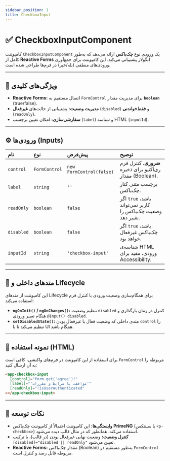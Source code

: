 ```yaml
---
sidebar_position: 1
title: CheckboxInput
---
```



# ✅ CheckboxInputComponent
کامپوننت `CheckboxInputComponent` یک ورودی نوع **چک‌باکس** ارائه می‌دهد که به‌طور کامل از **Reactive Forms** انگولار پشتیبانی می‌کند. این کامپوننت برای جمع‌آوری ورودی‌های منطقی (بله/خیر) در فرم‌ها طراحی شده است.

-----

## 📘 ویژگی‌های کلیدی

  * **Reactive Forms:** اتصال مستقیم به `FormControl` برای مدیریت مقدار **`boolean`** (true/false).
  * **مدیریت وضعیت:** پشتیبانی از حالت‌های **غیرفعال** (`disabled`) و **فقط‌خواندنی** (`readOnly`).
  * **سفارشی‌سازی:** امکان تعیین برچسب (`label`) و شناسه HTML (`inputId`).

-----

## ⚙️ ورودی‌ها (Inputs)

| نام | نوع | پیش‌فرض | توضیح |
| :--- | :--- | :--- | :--- |
| `control` | `FormControl` | `new FormControl(false)` | **ضروری.** کنترل فرم ری‌اکتیو برای ذخیره مقدار (Boolean). |
| `label` | `string` | `''` | برچسب متنی کنار چک‌باکس. |
| `readOnly` | `boolean` | `false` | اگر `true` باشد، کاربر نمی‌تواند وضعیت چک‌باکس را تغییر دهد. |
| `disabled` | `boolean` | `false` | اگر `true` باشد، چک‌باکس غیرفعال خواهد بود. |
| `inputId` | `string` | `'checkbox-input'` | شناسه‌ی HTML ورودی، مفید برای Accessibility. |

-----

## 🧠 متدهای داخلی و Lifecycle

این کامپوننت از متدهای Lifecycle برای همگام‌سازی وضعیت ورودی با کنترل فرم استفاده می‌کند:

  * **`ngOnInit()` / `ngOnChanges()`:** تنظیم وضعیت `disabled` کنترل در زمان بارگذاری و هنگام تغییر ورودی `@Input() disabled`.
  * **`setDisabledState()`:** متدی داخلی که وضعیت فعال یا غیرفعال بودن `control` را تنظیم می‌کند تا با UI همگام باشد.

-----

## 🚀 نمونه استفاده (HTML)

برای استفاده از این کامپوننت در فرم‌های واکنشی، کافی است `FormControl` مربوطه را به آن ارسال کنید:

```html
<app-checkbox-input
  [control]="form.get('agree')!"
  [label]="'موافقت با شرایط و مقررات'"
  [readOnly]="!isUserAuthenticated"
></app-checkbox-input>
```

-----

## 📘 نکات توسعه

  * **وابستگی‌ها:** این کامپوننت احتمالاً از کامپوننت چک‌باکس **PrimeNG** (با سینتکس `<p-checkbox>`) استفاده می‌کند، همانطور که در مثال قالب دیده می‌شود.
  * **کنترل وضعیت:** وضعیت نهایی غیرفعال بودن (در قالب)، با ترکیب `[disabled]="disabled || readOnly"` تعیین می‌شود.
  * **Reactive Forms:** مقدار چک‌باکس (Boolean) به‌طور مستقیم در `FormControl` مربوطه قابل رصد و کنترل است.